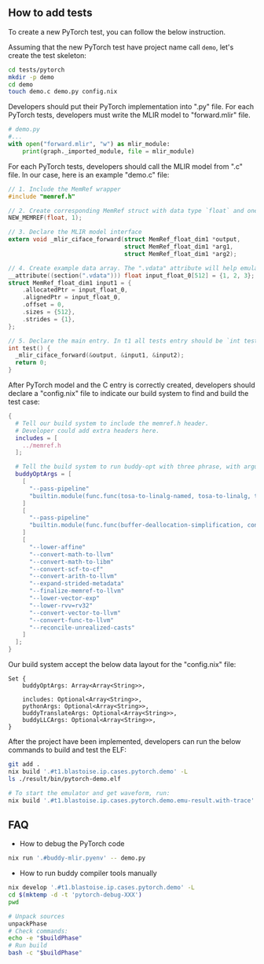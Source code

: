 ## How to add tests

To create a new PyTorch test, you can follow the below instruction.

Assuming that the new PyTorch test have project name call `demo`, let's create the test skeleton:

```bash
cd tests/pytorch
mkdir -p demo
cd demo
touch demo.c demo.py config.nix
```

Developers should put their PyTorch implementation into "<project-name>.py" file.
For each PyTorch tests, developers must write the MLIR model to "forward.mlir" file.

```python
# demo.py
#...
with open("forward.mlir", "w") as mlir_module:
    print(graph._imported_module, file = mlir_module)
```

For each PyTorch tests, developers should call the MLIR model from "<project-name>.c" file.
In our case, here is an example "demo.c" file:

```c
// 1. Include the MemRef wrapper
#include "memref.h"

// 2. Create corresponding MemRef struct with data type `float` and one dimension.
NEW_MEMREF(float, 1);

// 3. Declare the MLIR model interface
extern void _mlir_ciface_forward(struct MemRef_float_dim1 *output,
                                 struct MemRef_float_dim1 *arg1,
                                 struct MemRef_float_dim1 *arg2);

// 4. Create example data array. The ".vdata" attribute will help emulator load the data into correct memory.
__attribute((section(".vdata"))) float input_float_0[512] = {1, 2, 3};
struct MemRef_float_dim1 input1 = {
    .allocatedPtr = input_float_0,
    .alignedPtr = input_float_0,
    .offset = 0,
    .sizes = {512},
    .strides = {1},
};

// 5. Declare the main entry. In t1 all tests entry should be `int test()` instead of main().
int test() {
  _mlir_ciface_forward(&output, &input1, &input2);
  return 0;
}
```

After PyTorch model and the C entry is correctly created, developers should declare a "config.nix"
file to indicate our build system to find and build the test case:

```nix
{
  # Tell our build system to include the memref.h header.
  # Developer could add extra headers here.
  includes = [
    ../memref.h
  ];

  # Tell the build system to run buddy-opt with three phrase, with arguments to run in each phrase
  buddyOptArgs = [
    [
      "--pass-pipeline"
      "builtin.module(func.func(tosa-to-linalg-named, tosa-to-linalg, tosa-to-tensor, tosa-to-arith), empty-tensor-to-alloc-tensor, convert-elementwise-to-linalg, arith-bufferize, func.func(linalg-bufferize, tensor-bufferize), func-bufferize)"
    ]
    [
      "--pass-pipeline"
      "builtin.module(func.func(buffer-deallocation-simplification, convert-linalg-to-loops), eliminate-empty-tensors, func.func(llvm-request-c-wrappers))"
    ]
    [
      "--lower-affine"
      "--convert-math-to-llvm"
      "--convert-math-to-libm"
      "--convert-scf-to-cf"
      "--convert-arith-to-llvm"
      "--expand-strided-metadata"
      "--finalize-memref-to-llvm"
      "--lower-vector-exp"
      "--lower-rvv=rv32"
      "--convert-vector-to-llvm"
      "--convert-func-to-llvm"
      "--reconcile-unrealized-casts"
    ]
  ];
}
```

Our build system accept the below data layout for the "config.nix" file:

```text
Set {
    buddyOptArgs: Array<Array<String>>,

    includes: Optional<Array<String>>,
    pythonArgs: Optional<Array<String>>,
    buddyTranslateArgs: Optional<Array<String>>,
    buddyLLCArgs: Optional<Array<String>>,
}
```

After the project have been implemented, developers can run the below commands to build and test the ELF:

```bash
git add .
nix build '.#t1.blastoise.ip.cases.pytorch.demo' -L
ls ./result/bin/pytorch-demo.elf

# To start the emulator and get waveform, run:
nix build '.#t1.blastoise.ip.cases.pytorch.demo.emu-result.with-trace' -L
```

## FAQ

* How to debug the PyTorch code

```bash
nix run '.#buddy-mlir.pyenv' -- demo.py
```

* How to run buddy compiler tools manually

```bash
nix develop '.#t1.blastoise.ip.cases.pytorch.demo' -L
cd $(mktemp -d -t 'pytorch-debug-XXX')
pwd

# Unpack sources
unpackPhase
# Check commands:
echo -e "$buildPhase"
# Run build
bash -c "$buildPhase"
```
